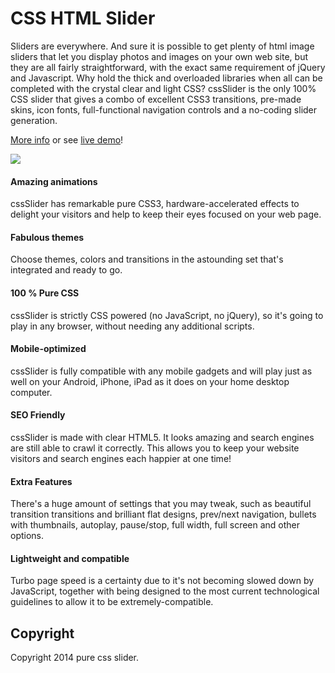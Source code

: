 # CSS HTML Slider
Sliders are everywhere. And sure it is possible to get plenty of html image sliders that let you display photos and images on your own web site, but they are all fairly straightforward, with the exact same requirement of jQuery and Javascript. Why hold the thick and overloaded libraries when all can be completed with the crystal clear and light CSS? cssSlider is the only 100% CSS slider that gives a combo of excellent CSS3 transitions, pre-made skins, icon fonts, full-functional navigation controls and a no-coding slider generation.

[More info](http://cssslider.com/) or see [live demo](http://cssslider.com/html-slider-4.html)!

<a href="http://cssslider.com/html-slider-4.html">
  <img src="http://cssslider.com/sliders/htmlslider.jpg">
</a>
 

#### Amazing animations
cssSlider has remarkable pure CSS3, hardware-accelerated effects to delight your visitors and help to keep their eyes focused on your web page.

#### Fabulous themes
Choose themes, colors and transitions in the astounding set that's integrated and ready to go.

#### 100 % Pure CSS
cssSlider is strictly CSS powered (no JavaScript, no jQuery), so it's going to play in any browser, without needing any additional scripts.

#### Mobile-optimized
cssSlider is fully compatible with any mobile gadgets and will play just as well on your Android, iPhone, iPad as it does on your home desktop computer.

#### SEO Friendly
cssSlider is made with clear HTML5. It looks amazing and search engines are still able to crawl it correctly. This allows you to keep your website visitors and search engines each happier at one time!

#### Extra Features
There's a huge amount of settings that you may tweak, such as beautiful transition transitions and brilliant flat designs, prev/next navigation, bullets with thumbnails, autoplay, pause/stop, full width, full screen and other options.

#### Lightweight and compatible
Turbo page speed is a certainty due to it's not becoming slowed down by JavaScript, together with being designed to the most current technological guidelines to allow it to be extremely-compatible.

## Copyright

Copyright 2014 pure css slider.
